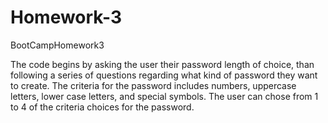 # Homework-3
BootCampHomework3

The code begins by asking the user their password length of choice, than following a series of questions 
regarding what kind of password they want to create. The criteria for the password includes numbers, uppercase
letters, lower case letters, and special symbols. The user can chose from 1 to 4 of the criteria choices for 
the password. 
